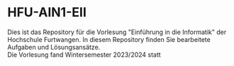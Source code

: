 # HFU-AIN1-EII
Dies ist das Repository für die Vorlesung "Einführung in die Informatik" der Hochschule Furtwangen. In diesem Repository finden Sie bearbeitete Aufgaben und Lösungsansätze.  
Die Vorlesung fand Wintersemester 2023/2024 statt
